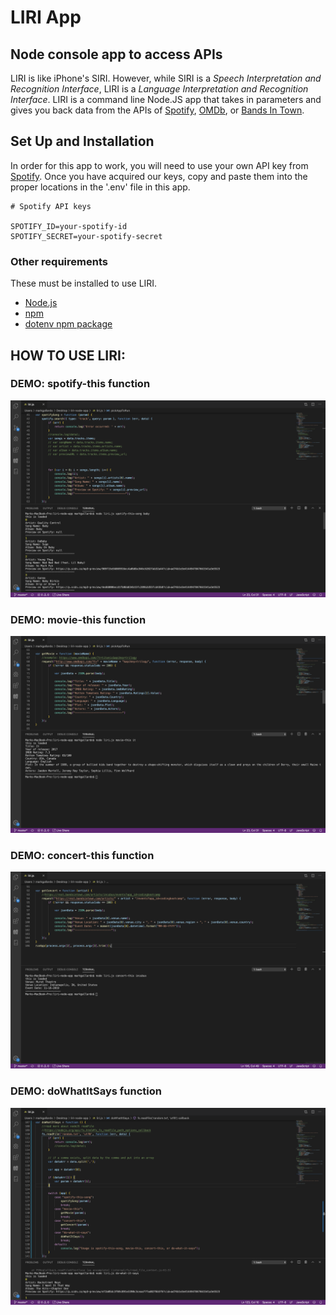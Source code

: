 # LIRI App
## Node console app to access APIs
LIRI is like iPhone's SIRI. However, while SIRI is a _Speech Interpretation and Recognition Interface_, LIRI is a _Language Interpretation and Recognition Interface_. LIRI is a command line Node.JS app that takes in parameters and gives you back data from the APIs of [Spotify](https://developer.spotify.com/documentation/web-api/), [OMDb](https://www.omdbapi.com/), or [Bands In Town](https://artists.bandsintown.com/support/bandsintown-api).

## Set Up and Installation
In order for this app to work, you will need to use your own API key from [Spotify](https://developer.spotify.com). Once you have acquired our keys, copy and paste them into the proper locations in the '.env' file in this app.

```
# Spotify API keys

SPOTIFY_ID=your-spotify-id
SPOTIFY_SECRET=your-spotify-secret
```
### Other requirements

These must be installed to use LIRI.

- [Node.js](https://nodejs.org/en/)
- [npm](https://www.npmjs.com/get-npm)
- [dotenv npm package](https://www.npmjs.com/package/dotenv)

## HOW TO USE LIRI:
### DEMO: spotify-this function
![Screenshot of spotify function](spotifyThis.png)
### DEMO: movie-this function
![Screenshot of getMovie function](movieThis.png)
### DEMO: concert-this function
![Screenshot of getConcert function](concertThis.png)
### DEMO: doWhatItSays function
![Screenshot of doWhatItSays function](doWhatItSays.png)





